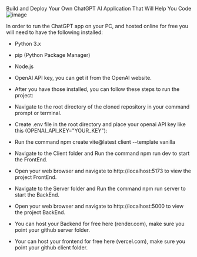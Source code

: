 Build and Deploy Your Own ChatGPT AI Application That Will Help You Code
![image](https://user-images.githubusercontent.com/99683327/214826132-c0d4f4cd-4212-4630-abae-4f18368ded7e.png)

In order to run the ChatGPT app on your PC, and hosted online for free you will need to have the following installed:

- Python 3.x
- pip (Python Package Manager)
- Node.js
- OpenAI API key, you can get it from the OpenAI website.
- After you have those installed, you can follow these steps to run the project:
- Navigate to the root directory of the cloned repository in your command prompt or terminal.
- Create .env file in the root directory and place your openai API key like this (OPENAI_API_KEY="YOUR_KEY"):
- Run the command npm create vite@latest client --template vanilla
- Navigate to the Client folder and Run the command npm run dev to start the FrontEnd.
- Open your web browser and navigate to http://localhost:5173 to view the project FrontEnd.
- Navigate to the Server folder and Run the command npm run server to start the BackEnd.
- Open your web browser and navigate to http://localhost:5000 to view the project BackEnd.

- You can host your  Backend for free here (render.com), make sure you point your github server folder. 
- Your can host your frontend for free here (vercel.com), make sure you point your github client folder.




